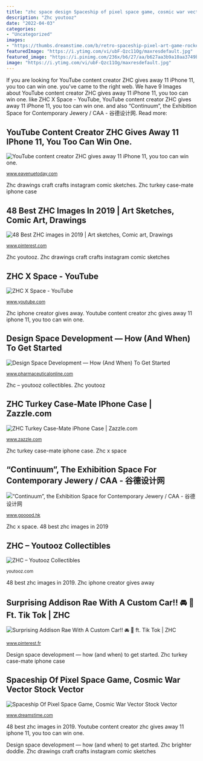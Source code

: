```yaml
---
title: "zhc space design Spaceship of pixel space game, cosmic war vector stock vector"
description: "Zhc youtooz"
date: "2022-04-03"
categories:
- "Uncategorized"
images:
- "https://thumbs.dreamstime.com/b/retro-spaceship-pixel-art-game-rocket-night-retro-spaceship-pixel-art-sign-bit-game-dark-night-sky-vector-starship-177617620.jpg"
featuredImage: "https://i.ytimg.com/vi/ubF-Qzc11Og/maxresdefault.jpg"
featured_image: "https://i.pinimg.com/236x/b6/27/aa/b627aa3b9a10aa3749bc3fea5a194c9f--david-finch-piece.jpg"
image: "https://i.ytimg.com/vi/ubF-Qzc11Og/maxresdefault.jpg"
---
```


If you are looking for YouTube content creator ZHC gives away 11 iPhone 11, you too can win one. you've came to the right web. We have 9 Images about YouTube content creator ZHC gives away 11 iPhone 11, you too can win one. like ZHC X Space - YouTube, YouTube content creator ZHC gives away 11 iPhone 11, you too can win one. and also “Continuum”, the Exhibition Space for Contemporary Jewery / CAA - 谷德设计网. Read more:

## YouTube Content Creator ZHC Gives Away 11 IPhone 11, You Too Can Win One.

![YouTube content creator ZHC gives away 11 iPhone 11, you too can win one.](https://1.bp.blogspot.com/-JoOfpbdVvNQ/XZWP5aztdKI/AAAAAAAAASw/D3JTTbNy8jID5p2KUOlg0ESJvgZqyuxqQCNcBGAsYHQ/s1600/1079945A-392F-4659-9A98-EF2469DE3A07.jpeg "Zhc iphone creator gives away")

<small>www.eavenuetoday.com</small>

Zhc drawings craft crafts instagram comic sketches. Zhc turkey case-mate iphone case

## 48 Best ZHC Images In 2019 | Art Sketches, Comic Art, Drawings

![48 Best ZHC images in 2019 | Art sketches, Comic art, Drawings](https://i.pinimg.com/236x/b6/27/aa/b627aa3b9a10aa3749bc3fea5a194c9f--david-finch-piece.jpg "Zhc turkey case-mate iphone case")

<small>www.pinterest.com</small>

Zhc youtooz. Zhc drawings craft crafts instagram comic sketches

## ZHC X Space - YouTube

![ZHC X Space - YouTube](https://i.ytimg.com/vi/ubF-Qzc11Og/maxresdefault.jpg "Zhc youtooz")

<small>www.youtube.com</small>

Zhc iphone creator gives away. Youtube content creator zhc gives away 11 iphone 11, you too can win one.

## Design Space Development — How (And When) To Get Started

![Design Space Development — How (And When) To Get Started](http://vertassets.blob.core.windows.net/image/c72ab84c/c72ab84c-a982-4c57-957a-d7e4ea99c0d4/design_space.png "Zhc brighter doddle")

<small>www.pharmaceuticalonline.com</small>

Zhc – youtooz collectibles. Zhc youtooz

## ZHC Turkey Case-Mate IPhone Case | Zazzle.com

![ZHC Turkey Case-Mate iPhone Case | Zazzle.com](https://rlv.zcache.com/zhc_turkey_case_mate_iphone_case-r89a0323ef0a445109b7455f35ac7fc36_khvsu_704.jpg?rlvnet=1 "Zhc brighter doddle")

<small>www.zazzle.com</small>

Zhc turkey case-mate iphone case. Zhc x space

## “Continuum”, The Exhibition Space For Contemporary Jewery / CAA - 谷德设计网

![“Continuum”, the Exhibition Space for Contemporary Jewery / CAA - 谷德设计网](https://gooood.oss-cn-beijing.aliyuncs.com/uploads/2017/04/008-Continuum-150x150.jpg "48 best zhc images in 2019")

<small>www.gooood.hk</small>

Zhc x space. 48 best zhc images in 2019

## ZHC – Youtooz Collectibles

![ZHC – Youtooz Collectibles](https://cdn.shopify.com/s/files/1/0160/2840/1712/products/zhc_box_final_1200.jpg?v=1606335405 "Zhc youtooz")

<small>youtooz.com</small>

48 best zhc images in 2019. Zhc iphone creator gives away

## Surprising Addison Rae With A Custom Car!! 🚘 🚗 Ft. Tik Tok | ZHC

![Surprising Addison Rae With A Custom Car!! 🚘 🚗 ft. Tik Tok | ZHC](https://i.pinimg.com/236x/7c/d2/8b/7cd28b3a3eddc95b5eacf09c9ff266b1.jpg?nii=t "48 best zhc images in 2019")

<small>www.pinterest.fr</small>

Design space development — how (and when) to get started. Zhc turkey case-mate iphone case

## Spaceship Of Pixel Space Game, Cosmic War Vector Stock Vector

![Spaceship Of Pixel Space Game, Cosmic War Vector Stock Vector](https://thumbs.dreamstime.com/b/retro-spaceship-pixel-art-game-rocket-night-retro-spaceship-pixel-art-sign-bit-game-dark-night-sky-vector-starship-177617620.jpg "Spaceship of pixel space game, cosmic war vector stock vector")

<small>www.dreamstime.com</small>

48 best zhc images in 2019. Youtube content creator zhc gives away 11 iphone 11, you too can win one.

Design space development — how (and when) to get started. Zhc brighter doddle. Zhc drawings craft crafts instagram comic sketches
